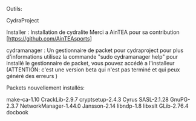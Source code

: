 Outils:

CydraProject

Installer : Installation de cydralite
Merci a AinTEA pour sa contribution [https://github.com/AinTEAsports]


cydramanager : Un gestionnaire de packet pour cydraproject
pour plus d'informations utilisez la commande "sudo cydramanager help"
pour installé le gestionnaire de packet, vous pouvez accédé a l'installeur
(ATTENTION: c'est une version beta qui n'est pas terminé et qui peux généré des erreurs )

Packets nouvellement installés: 

make-ca-1.10
CrackLib-2.9.7
cryptsetup-2.4.3
Cyrus SASL-2.1.28
GnuPG-2.3.7
NetworkManager-1.44.0
Jansson-2.14
libndp-1.8
libxslt
GLib-2.76.4 
docbook
